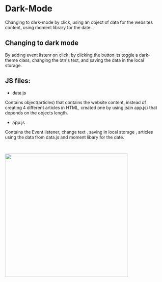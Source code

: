 # Dark-Mode
Changing to dark-mode by click, using an object of data for the websites content, using moment library for the date.

## Changing to dark mode 
By adding event listenr on click. by clicking the button its toggle a dark-theme class,
changing the btn's text, and saving the data in the local storage.


## JS files:
 - data.js

Contains object(articles) that contains the website content, instead of creating 4 different articles in HTML, 
created one by using js(in app.js) that depends on the objects length.

- app.js

Contains the Event listener, change text , saving in local storage , articles using the data from data.js and moment libary for the date.



</br>

   <a href="https://dark-mode-shira.netlify.app/"><img src='https://ik.imagekit.io/mtbrfqmmh/_Dark_Mode_-_Google_Chrome__2022-09-23_15-08-59_XjbKLeExV.gif?ik-sdk-version=javascript-1.4.3&updatedAt=1663935070482' height = "400"></a>
